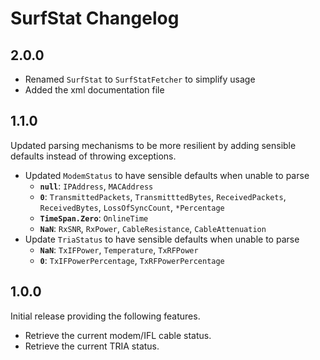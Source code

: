 SurfStat Changelog
==================

2.0.0
------

- Renamed `SurfStat` to `SurfStatFetcher` to simplify usage
- Added the xml documentation file

1.1.0
------

Updated parsing mechanisms to be more resilient by adding sensible defaults instead of throwing exceptions.

- Updated `ModemStatus` to have sensible defaults when unable to parse
	- **`null`**: `IPAddress`, `MACAddress`
	- **`0`**: `TransmittedPackets`, `TransmitttedBytes`, `ReceivedPackets`, `ReceivedBytes`, `LossOfSyncCount`, `*Percentage`
	- **`TimeSpan.Zero`**: `OnlineTime`
	- **`NaN`**: `RxSNR`, `RxPower`, `CableResistance`, `CableAttenuation`
- Update `TriaStatus` to have sensible defaults when unable to parse
	- **`NaN`**: `TxIFPower`, `Temperature`, `TxRFPower`
	- **`0`**: `TxIFPowerPercentage`, `TxRFPowerPercentage`

1.0.0
------

Initial release providing the following features.

- Retrieve the current modem/IFL cable status.
- Retrieve the current TRIA status.